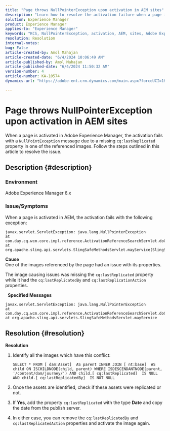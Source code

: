 ```yaml
---
title: "Page throws NullPointerException upon activation in AEM sites"
description: "Learn how to resolve the activation failure when a page is activated in Adobe Experience Manager (AEM)."
solution: Experience Manager
product: Experience Manager
applies-to: "Experience Manager"
keywords: "KCS, NullPointerException, activation, AEM, sites, Adobe Experience Manager, 6.x"
resolution: Resolution
internal-notes: 
bug: False
article-created-by: Amol Mahajan
article-created-date: "6/4/2024 10:06:49 AM"
article-published-by: Amol Mahajan
article-published-date: "6/4/2024 11:50:32 AM"
version-number: 4
article-number: KA-10574
dynamics-url: "https://adobe-ent.crm.dynamics.com/main.aspx?forceUCI=1&pagetype=entityrecord&etn=knowledgearticle&id=773ddf26-5a22-ef11-840b-6045bd006704"

---
```

# Page throws NullPointerException upon activation in AEM sites


When a page is activated in Adobe Experience Manager, the activation fails with a `NullPointException` message due to a missing `cq:lastReplicated` property in one of the referenced images. Follow the steps outlined in this article to resolve the issue.

## Description {#description}


### Environment

Adobe Experience Manager 6.x





### Issue/Symptoms

When a page is activated in AEM, the activation fails with the following exception:


```
javax.servlet.ServletException: java.lang.NullPointerException
at com.day.cq.wcm.core.impl.reference.ActivationReferenceSearchServlet.doGet(ActivationReferenceSearchServlet.java:175)
at org.apache.sling.api.servlets.SlingSafeMethodsServlet.mayService(SlingSafeMethodsServlet.java:269)
```



<b>Cause</b>
<br>One of the images referenced by the page had an issue with its properties.


The image causing issues was missing the `cq:lastReplicated` property while it had the `cq:lastReplicatedBy` and `cq:lastReplicationAction` properties.

  
<b>Specified Messages</b>


```
javax.servlet.ServletException: java.lang.NullPointerException
at com.day.cq.wcm.core.impl.reference.ActivationReferenceSearchServlet.doGet
at org.apache.sling.api.servlets.SlingSafeMethodsServlet.mayService
```



## Resolution {#resolution}


<b>Resolution</b>

1. Identify all the images which have this conflict:

    ```
    SELECT * FROM [ dam:Asset]  AS parent INNER JOIN [ nt:base]  AS child ON ISCHILDNODE(child, parent) WHERE ISDESCENDANTNODE(parent, '/content/dam/journey/') AND child.[ cq:lastReplicated]  IS NULL AND child.[ cq:lastReplicatedBy]  IS NOT NULL
    ```


2. Once the assets are identified, check if these assets were replicated or not.
3. If <b>Yes</b>, add the property `cq:lastReplicated` with the type <b>Date</b> and copy the date from the publish server.
4. In either case, you can remove the `cq:lastReplicatedBy` and `cq:lastReplicatedAction` properties and activate the image again.

